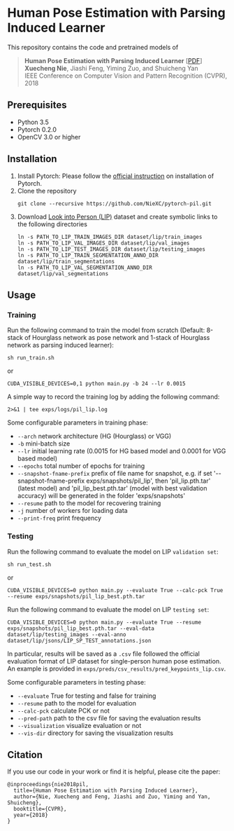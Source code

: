 # Human Pose Estimation with Parsing Induced Learner

This repository contains the code and pretrained models of
> **Human Pose Estimation with Parsing Induced Learner** [[PDF](http://openaccess.thecvf.com/content_cvpr_2018/papers/Nie_Human_Pose_Estimation_CVPR_2018_paper.pdf)]     
> **Xuecheng Nie**, Jiashi Feng, Yiming Zuo, and Shuicheng Yan   
> IEEE Conference on Computer Vision and Pattern Recognition (CVPR), 2018    

## Prerequisites

- Python 3.5
- Pytorch 0.2.0
- OpenCV 3.0 or higher

## Installation

1. Install Pytorch: Please follow the [official instruction](https://pytorch.org/) on installation of Pytorch.
2. Clone the repository   
   ```
   git clone --recursive https://github.com/NieXC/pytorch-pil.git
   ``` 
3. Download [Look into Person (LIP)](http://sysu-hcp.net/lip/overview.php) dataset and create symbolic links to the following directories
   ```
   ln -s PATH_TO_LIP_TRAIN_IMAGES_DIR dataset/lip/train_images   
   ln -s PATH_TO_LIP_VAL_IMAGES_DIR dataset/lip/val_images      
   ln -s PATH_TO_LIP_TEST_IMAGES_DIR dataset/lip/testing_images   
   ln -s PATH_TO_LIP_TRAIN_SEGMENTATION_ANNO_DIR dataset/lip/train_segmentations   
   ln -s PATH_TO_LIP_VAL_SEGMENTATION_ANNO_DIR dataset/lip/val_segmentations   
   ```

## Usage

### Training
Run the following command to train the model from scratch (Default: 8-stack of Hourglass network as pose network and 1-stack of Hourglass network as parsing induced learner):
```
sh run_train.sh
```
or 
```
CUDA_VISIBLE_DEVICES=0,1 python main.py -b 24 --lr 0.0015
```

A simple way to record the training log by adding the following command:
```
2>&1 | tee exps/logs/pil_lip.log
```

Some configurable parameters in training phase:

- `--arch` network architecture (HG (Hourglass) or VGG)
- `-b` mini-batch size   
- `--lr` initial learning rate (0.0015 for HG based model and 0.0001 for VGG based model)
- `--epochs` total number of epochs for training
- `--snapshot-fname-prefix` prefix of file name for snapshot, e.g. if set '--snapshot-fname-prefix exps/snapshots/pil_lip', then 'pil_lip.pth.tar' (latest model) and 'pil_lip_best.pth.tar' (model with best validation accuracy) will be generated in the folder 'exps/snapshots' 
- `--resume` path to the model for recovering training
- `-j` number of workers for loading data
- `--print-freq` print frequency

### Testing
Run the following command to evaluate the model on LIP `validation set`:
```
sh run_test.sh
```
or 
```
CUDA_VISIBLE_DEVICES=0 python main.py --evaluate True --calc-pck True --resume exps/snapshots/pil_lip_best.pth.tar
```

Run the following command to evaluate the model on LIP `testing set`:
```
CUDA_VISIBLE_DEVICES=0 python main.py --evaluate True --resume exps/snapshots/pil_lip_best.pth.tar --eval-data dataset/lip/testing_images --eval-anno dataset/lip/jsons/LIP_SP_TEST_annotations.json
```

In particular, results will be saved as a `.csv` file followed the official evaluation format of LIP dataset for single-person human pose estimation. An example is provided in `exps/preds/csv_results/pred_keypoints_lip.csv`.

Some configurable parameters in testing phase:

- `--evaluate` True for testing and false for training
- `--resume` path to the model for evaluation
- `--calc-pck` calculate PCK or not
- `--pred-path` path to the csv file for saving the evaluation results
- `--visualization` visualize evaluation or not
- `--vis-dir` directory for saving the visualization results

## Citation

If you use our code in your work or find it is helpful, please cite the paper:
```
@inproceedings{nie2018pil,
  title={Human Pose Estimation with Parsing Induced Learner},
  author={Nie, Xuecheng and Feng, Jiashi and Zuo, Yiming and Yan, Shuicheng},
  booktitle={CVPR},
  year={2018}
}
```
